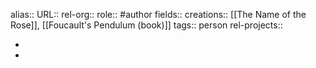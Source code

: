 alias::
URL::
rel-org::
role:: #author
fields::
creations:: [[The Name of the Rose]], [[Foucault's Pendulum (book)]]
tags:: person
rel-projects::

-
-
